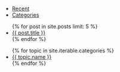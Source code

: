 <div id="side-tabs">
	<ul class="tabnav clearfix">
		<li class="active"><a href="#ui-tabs-1">Recent</a></li>
		<li><a href="#ui-tabs-2">Categories</a></li>
	</ul>
	<div id="ui-tabs-1" class="tab-content">
		<ul>
			{% for post in site.posts limit: 5 %}
				<li><a href="{{ post.url }}" title="{{ post.title }}">{{ post.title }}</a></li>
			{% endfor %}
		</ul>
	</div>
	<div id="ui-tabs-2" class="tab-content">
		<ul>
			{% for topic in site.iterable.categories %}
				<li><a href="/categories/{{ topic.name | replace:' ', '-' | downcase }}">{{ topic.name }}</a></li>
			{% endfor %}
		</ul>
	</div>
</div>